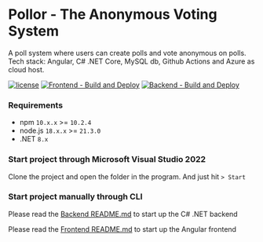 # Pollor - The Anonymous Voting System

A poll system where users can create polls and vote anonymous on polls. Tech stack: Angular, C# .NET Core, MySQL db, Github Actions and Azure as cloud host.

[![license](https://img.shields.io/github/license/devdanielsun/pollor)](https://github.com/devdanielsun/pollor/blob/main/LICENSE.txt)
[![Frontend - Build and Deploy](https://img.shields.io/github/actions/workflow/status/devdanielsun/pollor/azure-static-web-apps-witty-forest-0d354f403.yml?label=Frontend%20-%20Build%20and%20Deploy)](https://github.com/devdanielsun/pollor/actions/workflows/azure-static-web-apps-witty-forest-0d354f403.yml)
[![Backend - Build and Deploy](https://img.shields.io/github/actions/workflow/status/devdanielsun/pollor/main_pollor-backend.yml?label=Backend%20-%20Build%20and%20Deploy)](https://github.com/devdanielsun/pollor/actions/workflows/main_pollor-backend.yml)

### Requirements

* npm `10.x.x` >= `10.2.4`
* node.js `18.x.x` >= `21.3.0`
* .NET `8.x`

### Start project through Microsoft Visual Studio 2022

Clone the project and open the folder in the program. And just hit `> Start`

### Start project manually through CLI

Please read the [Backend README.md](/pollor.Server/README.md) to start up the C# .NET backend

Please read the [Frontend README.md](/pollor.client/README.md) to start up the Angular frontend
